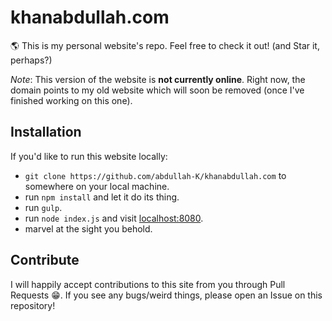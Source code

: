 # khanabdullah.com
🌎 This is my personal website's repo.  Feel free to check it out! (and Star it, perhaps?)

_Note_: This version of the website is **not currently online**. Right now, the domain points to my old website which will soon be removed (once I've finished working on this one).

## Installation
If you'd like to run this website locally:
- `git clone https://github.com/abdullah-K/khanabdullah.com` to somewhere on your local machine.
- run `npm install` and let it do its thing.
- run `gulp`.
- run `node index.js` and visit [localhost:8080](http://localhost:8080).
- marvel at the sight you behold.

## Contribute
I will happily accept contributions to this site from you through Pull Requests :grin:.
If you see any bugs/weird things, please open an Issue on this repository!
